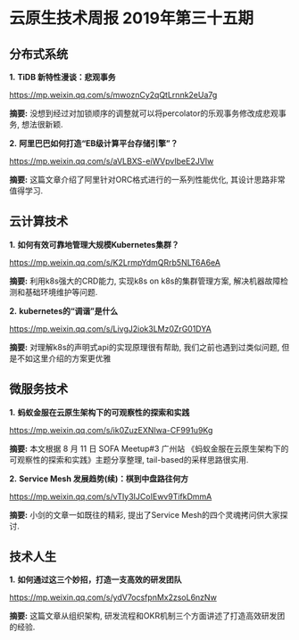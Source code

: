 # 云原生技术周报 2019年第三十五期
## 分布式系统
**1.** **TiDB 新特性漫谈：悲观事务**

https://mp.weixin.qq.com/s/mwoznCy2qQtLrnnk2eUa7g

**摘要:** 没想到经过对加锁顺序的调整就可以将percolator的乐观事务修改成悲观事务, 想法很新颖.

**2.** **阿里巴巴如何打造“EB级计算平台存储引擎”？**

https://mp.weixin.qq.com/s/aVLBXS-eiWVpvIbeE2JVIw

**摘要:** 这篇文章介绍了阿里针对ORC格式进行的一系列性能优化, 其设计思路非常值得学习.

## 云计算技术
**1.** **如何有效可靠地管理大规模Kubernetes集群？**

https://mp.weixin.qq.com/s/K2LrmpYdmQRrb5NLT6A6eA

**摘要:** 利用k8s强大的CRD能力, 实现k8s on k8s的集群管理方案, 解决机器故障检测和基础环境维护等问题.

**2.** **kubernetes的“调谐”是什么**

https://mp.weixin.qq.com/s/LivgJ2iok3LMz0ZrG01DYA

**摘要:** 对理解k8s的声明式api的实现原理很有帮助, 我们之前也遇到过类似问题, 但是不如这里介绍的方案更优雅

## 微服务技术
**1.** **蚂蚁金服在云原生架构下的可观察性的探索和实践**

https://mp.weixin.qq.com/s/ik0ZuzEXNIwa-CF991u9Kg

**摘要:** 本文根据 8 月 11 日 SOFA Meetup#3 广州站 《蚂蚁金服在云原生架构下的可观察性的探索和实践》主题分享整理, tail-based的采样思路很实用.

**2.** **Service Mesh 发展趋势(续)：棋到中盘路往何方**

https://mp.weixin.qq.com/s/vTIy3IJCoIEwv9TifkDmmA

**摘要:** 小剑的文章一如既往的精彩, 提出了Service Mesh的四个灵魂拷问供大家探讨.

## 技术人生
**1.** **如何通过这三个妙招，打造一支高效的研发团队**

https://mp.weixin.qq.com/s/ydV7ocsfpnMx2zsoL6nzNw

**摘要:** 这篇文章从组织架构, 研发流程和OKR机制三个方面讲述了打造高效研发团的经验.

